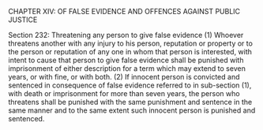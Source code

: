 CHAPTER XIV: OF FALSE EVIDENCE AND OFFENCES AGAINST PUBLIC JUSTICE

Section 232: Threatening any person to give false evidence
(1) Whoever threatens another with any injury to his person, reputation or property or to the person or reputation of any one in whom that person is interested, with intent to cause that person to give false evidence shall be punished with imprisonment of either description for a term which may extend to seven years, or with fine, or with both. (2) If innocent person is convicted and sentenced in consequence of false evidence referred to in sub-section (1), with death or imprisonment for more than seven years, the person who threatens shall be punished with the same punishment and sentence in the same manner and to the same extent such innocent person is punished and sentenced.

